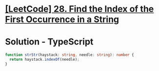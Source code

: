 # [[LeetCode] 28. Find the Index of the First Occurrence in a String](https://leetcode.com/problems/find-the-index-of-the-first-occurrence-in-a-string/description)

# Solution - TypeScript

```typescript
function strStr(haystack: string, needle: string): number {
  return haystack.indexOf(needle);
}
```
